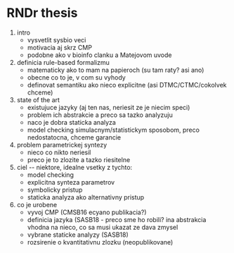 # RNDr thesis

1. intro
   - vysvetlit sysbio veci
   - motivacia aj skrz CMP
   - podobne ako v bioinfo clanku a Matejovom uvode
2. definicia rule-based formalizmu
   - matematicky ako to mam na papieroch (su tam raty? asi ano)
   - obecne co to je, v com su vyhody
   - definovat semantiku ako nieco explicitne (asi DTMC/CTMC/cokolvek chceme)
3. state of the art
   - existujuce jazyky (aj ten nas, neriesit ze je niecim speci)
   - problem ich abstrakcie a preco sa tazko analyzuju
   - naco je dobra staticka analyza
   - model checking simulacnym/statistickym sposobom, preco nedostatocna, chceme garancie
4. problem parametrickej syntezy
   - nieco co nikto neriesil
   - preco je to zlozite a tazko riesitelne
5. ciel -- niektore, idealne vsetky z tychto:
   - model checking
   - explicitna synteza parametrov
   - symbolicky pristup
   - staticka analyza ako alternativny pristup
6. co je urobene
   - vyvoj CMP (CMSB16 ecyano publikacia?)
   - definicia jazyka (SASB18 - preco sme ho robili? ina abstrakcia vhodna na nieco, co sa musi ukazat ze dava zmysel
   - vybrane staticke analyzy (SASB18)
   - rozsirenie o kvantitativnu zlozku (neopublikovane)
